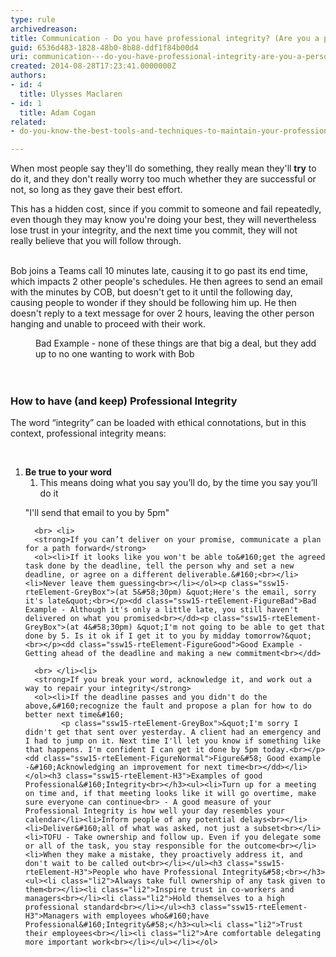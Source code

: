 ```yaml
---
type: rule
archivedreason: 
title: Communication - Do you have professional integrity? (Are you a person of your word?)
guid: 6536d483-1828-48b0-8b88-ddf1f84b00d4
uri: communication---do-you-have-professional-integrity-are-you-a-person-of-your-word
created: 2014-08-28T17:23:41.0000000Z
authors:
- id: 4
  title: Ulysses Maclaren
- id: 1
  title: Adam Cogan
related:
- do-you-know-the-best-tools-and-techniques-to-maintain-your-professional-integrity

---
```



<p>When most people say they'll do something, they really mean they'll <strong>try</strong> to do it, and they don't really worry too much whether they are successful or not, so long as they gave their best effort.&#160;<br></p><p>This has a hidden cost, since&#160;if you commit to someone and fail repeatedly, even though they may know you're doing your best, they will nevertheless lose trust&#160;in your integrity, and the next time you commit, they will not really&#160;believe that you will follow through.<br>​<br></p><p class="ssw15-rteElement-GreyBox">Bob joins a Teams call 10 minutes late, causing it to go past its end time, which impacts 2 other people's schedules. He then agrees to send an email with the minutes by COB, but doesn't get to it until the following day, causing people to wonder if they should be following him up. He then doesn't reply to a text message for over 2 hours, leaving the other person hanging and unable to proceed with their work.<br></p><dd class="ssw15-rteElement-FigureBad">Bad Example - none of these things are that big a deal, but they add up to no one wanting to work with Bob<br></dd>
<br><excerpt class='endintro'></excerpt><br>
<h3 class="ssw15-rteElement-H3">​How to have (and keep)&#160;Professional Integrity<br></h3><p class="ssw15-rteElement-P">​​​​​​​​The word “integrity” can be loaded with ethical connotations, but in this context, professional&#160;integrity means&#58;</p><div>
   <font color="#333333"> 
      <b> ​<br></b></font></div><ol><li> 
      <strong>Be true to your word</strong>
      <ol><li>This means doing what you say you’ll do, by the time you say you’ll do it</li></ol><p class="ssw15-rteElement-GreyBox">&quot;I'll send that email&#160;to you by 5pm​​​&quot;<br></p></li>
   
      <br>​​ <li> 
      <strong>If you can’t deliver on your promise, communicate a plan for a path forward</strong> 
      <ol><li>If it looks like you won't be able to&#160;get the agreed task done by the deadline, tell the person why and set a new deadline, or agree on a different deliverable.&#160;<br></li><li>Never leave them guessing<br></li></ol><p class="ssw15-rteElement-GreyBox">(at 5&#58;30pm) &quot;Here's the email, sorry it's late&quot;<br></p><dd class="ssw15-rteElement-FigureBad">Bad Example​​ - Although it's only a little late, you still haven't delivered on what you promised<br></dd><p class="ssw15-rteElement-GreyBox">(at 4&#58;30pm) &quot;​I'm not going to be able to get that done by 5. Is it ok if I get it to you by midday tomorrow?&quot;<br></p><dd class="ssw15-rteElement-FigureGood">​Good Example - Getting ahead of the deadline and making a new commitment<br></dd>
   
      <br>​​ </li><li> 
      <strong>If you break your word, acknowledge it, and work out a way to repair your integrity</strong>
      <ol><li>I​f the deadline passes and you didn't do the above,&#160;recognize the fault and propose a plan for how to do better next time&#160; 
            <p class="ssw15-rteElement-GreyBox">​​&quot;I'm sorry I didn't get that sent over yesterday. A client had an emergency and I had to jump on it. Next time I'll let you know if something like that happens. I'm confident I can get it done by 5pm today.<br></p><dd class="ssw15-rteElement-FigureNormal">Figu​​re&#58; Good example -&#160;Acknowledging an improvement for next time<br></dd></li></ol><h3 class="ssw15-rteElement-H3">Examples of good Professional&#160;Integrity​​​​<br></h3><ul><li>Turn up for a meeting on time and, if that meeting looks like it will go overtime, make sure everyone can continue<br>​ - A good measure of you​r Professional Integrity is how well your day resembles your calendar</li><li>Inform people of any potential delays<br></li><li>Deliver&#160;all of what was asked, not just a subset<br></li><li>TOFU - Take ownership and follow up. Even if you delegate some or all of the task, you stay responsible for the outcome<br></li><li>When they make a mistake, they proactively address i​t, and don't wait to be called out​<br></li></ul><h3 class="ssw15-rteElement-H3">People who​​​ have Professional Integrity&#58;<br></h3><ul><li class="li2">Always take full ownership of any task given to them<br></li><li class="li2">Inspire trust in co-workers and managers<br></li><li class="li2">Hold themselves to a high professional standard<br></li></ul><h3 class="ssw15-rteElement-H3">Managers with employees who&#160;have Professional&#160;Integrity&#58;</h3><ul><li class="li2">​Trust their employees<br></li><li class="li2">Are comfortable delegating more important work​<br></li></ul></li></ol>


